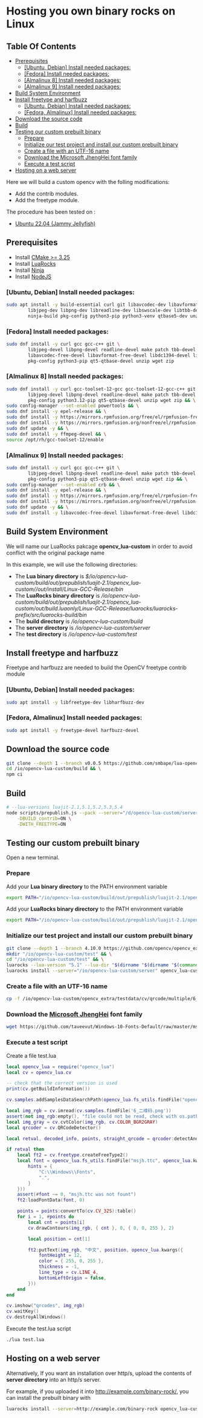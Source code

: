 # Hosting you own binary rocks on Linux

## Table Of Contents

<!-- START doctoc generated TOC please keep comment here to allow auto update -->
<!-- DON'T EDIT THIS SECTION, INSTEAD RE-RUN doctoc TO UPDATE -->

- [Prerequisites](#prerequisites)
  - [[Ubuntu, Debian] Install needed packages:](#ubuntu-debian-install-needed-packages)
  - [[Fedora] Install needed packages:](#fedora-install-needed-packages)
  - [[Almalinux 8] Install needed packages:](#almalinux-8-install-needed-packages)
  - [[Almalinux 9] Install needed packages:](#almalinux-9-install-needed-packages)
- [Build System Environment](#build-system-environment)
- [Install freetype and harfbuzz](#install-freetype-and-harfbuzz)
  - [[Ubuntu, Debian] Install needed packages:](#ubuntu-debian-install-needed-packages-1)
  - [[Fedora, Almalinux] Install needed packages:](#fedora-almalinux-install-needed-packages)
- [Download the source code](#download-the-source-code)
- [Build](#build)
- [Testing our custom prebuilt binary](#testing-our-custom-prebuilt-binary)
  - [Prepare](#prepare)
  - [Initialize our test project and install our custom prebuilt binary](#initialize-our-test-project-and-install-our-custom-prebuilt-binary)
  - [Create a file with an UTF-16 name](#create-a-file-with-an-utf-16-name)
  - [Download the Microsoft JhengHei font family](#download-the-microsoft-jhenghei-font-family)
  - [Execute a test script](#execute-a-test-script)
- [Hosting on a web server](#hosting-on-a-web-server)

<!-- END doctoc generated TOC please keep comment here to allow auto update -->

Here we will build a custom opencv with the folling modifications:
  - Add the contrib modules.
  - Add the freetype module.

The procedure has been tested on :
  - [Ubuntu 22.04 (Jammy Jellyfish)](https://releases.ubuntu.com/jammy/)

## Prerequisites

  - Install [CMake >= 3.25](https://cmake.org/download/)
  - Install [LuaRocks](https://github.com/luarocks/luarocks/wiki/Installation-instructions-for-Unix)
  - Install [Ninja](https://ninja-build.org/)
  - Install [NodeJS](https://nodejs.org/en/download/current)

### [Ubuntu, Debian] Install needed packages:
```sh
sudo apt install -y build-essential curl git libavcodec-dev libavformat-dev libdc1394-dev \
        libjpeg-dev libpng-dev libreadline-dev libswscale-dev libtbb-dev \
        ninja-build pkg-config python3-pip python3-venv qtbase5-dev unzip wget zip
```

### [Fedora] Install needed packages:
```sh
sudo dnf install -y curl gcc gcc-c++ git \
        libjpeg-devel libpng-devel readline-devel make patch tbb-devel \
        libavcodec-free-devel libavformat-free-devel libdc1394-devel libswscale-free-devel \
        pkg-config python3-pip qt5-qtbase-devel unzip wget zip
```

### [Almalinux 8] Install needed packages:
```sh
sudo dnf install -y curl gcc-toolset-12-gcc gcc-toolset-12-gcc-c++ git \
        libjpeg-devel libpng-devel readline-devel make patch tbb-devel \
        pkg-config python3.12-pip qt5-qtbase-devel unzip wget zip && \
sudo config-manager --set-enabled powertools && \
sudo dnf install -y epel-release && \
sudo dnf install -y https://mirrors.rpmfusion.org/free/el/rpmfusion-free-release-8.noarch.rpm
sudo dnf install -y https://mirrors.rpmfusion.org/nonfree/el/rpmfusion-nonfree-release-8.noarch.rpm && \
sudo dnf update -y && \
sudo dnf install -y ffmpeg-devel && \
source /opt/rh/gcc-toolset-12/enable
```

### [Almalinux 9] Install needed packages:
```sh
sudo dnf install -y curl gcc gcc-c++ git \
        libjpeg-devel libpng-devel readline-devel make patch tbb-devel \
        pkg-config python3-pip qt5-qtbase-devel unzip wget zip && \
sudo config-manager --set-enabled crb && \
sudo dnf install -y epel-release && \
sudo dnf install -y https://mirrors.rpmfusion.org/free/el/rpmfusion-free-release-9.noarch.rpm
sudo dnf install -y https://mirrors.rpmfusion.org/nonfree/el/rpmfusion-nonfree-release-9.noarch.rpm && \
sudo dnf update -y && \
sudo dnf install -y libavcodec-free-devel libavformat-free-devel libdc1394-devel libswscale-free-devel
```

## Build System Environment

We will name our LuaRocks pakcage **opencv_lua-custom** in order to avoid conflict with the original package name

In this example, we will use the following directories: 
  - The **Lua binary directory** is _$/io/opencv-lua-custom/build/out/prepublish/luajit-2.1/opencv_lua-custom//out/install/Linux-GCC-Release/bin_
  - The **LuaRocks binary directory** is _/io/opencv-lua-custom/build/out/prepublish/luajit-2.1/opencv_lua-custom/out/build.luaonly/Linux-GCC-Release/luarocks/luarocks-prefix/src/luarocks-build/bin_
  - The **build directory** is _/io/opencv-lua-custom/build_
  - The **server directory** is _/io/opencv-lua-custom/server_
  - The **test directory** is _/io/opencv-lua-custom/test_

## Install freetype and harfbuzz

Freetype and harfbuzz are needed to build the OpenCV freetype contrib module

### [Ubuntu, Debian] Install needed packages:
```sh
sudo apt install -y libfreetype-dev libharfbuzz-dev
```

### [Fedora, Almalinux] Install needed packages:
```sh
sudo apt install -y freetype-devel harfbuzz-devel
```

## Download the source code

```sh
git clone --depth 1 --branch v0.0.5 https://github.com/smbape/lua-opencv.git /io/opencv-lua-custom/build && \
cd /io/opencv-lua-custom/build && \
npm ci
```

## Build

```sh
# --lua-versions luajit-2.1,5.1,5.2,5.3,5.4
node scripts/prepublish.js --pack --server="/d/opencv-lua-custom/server" --lua-versions luajit-2.1 --name=opencv_lua-custom \
    -DBUILD_contrib=ON \
    -DWITH_FREETYPE=ON
```

## Testing our custom prebuilt binary

Open a new terminal.

### Prepare

Add your **Lua binary directory** to the PATH environment variable
```sh
export PATH="/io/opencv-lua-custom/build/out/prepublish/luajit-2.1/opencv_lua-custom/out/install/Linux-GCC-Release/bin:$PATH"
```

Add your **LuaRocks binary directory** to the PATH environment variable
```sh
export PATH="/io/opencv-lua-custom/build/out/prepublish/luajit-2.1/opencv_lua-custom/out/build.luaonly/Linux-GCC-Release/luarocks/luarocks-prefix/src/luarocks-build/bin:$PATH"
```

### Initialize our test project and install our custom prebuilt binary

```sh
git clone --depth 1 --branch 4.10.0 https://github.com/opencv/opencv_extra.git "/io/opencv-lua-custom/opencv_extra" && \
mkdir "/io/opencv-lua-custom/test" && \
cd "/io/opencv-lua-custom/test" && \
luarocks --lua-version "5.1" --lua-dir "$(dirname "$(dirname "$(command -v luajit)")")" init --lua-versions "5.1,5.2,5.3,5.4" && \
luarocks install --server="/io/opencv-lua-custom/server" opencv_lua-custom
```

### Create a file with an UTF-16 name

```sh
cp -f /io/opencv-lua-custom/opencv_extra/testdata/cv/qrcode/multiple/6_qrcodes.png /io/opencv-lua-custom/opencv_extra/testdata/cv/qrcode/multiple/6_二维码.png
```

### Download the [Microsoft JhengHei](https://learn.microsoft.com/sr-cyrl-rs/typography/font-list/microsoft-jhenghei) font family

```sh
wget https://github.com/taveevut/Windows-10-Fonts-Default/raw/master/msjh.ttc -O msjh.ttc
```

### Execute a test script

Create a file test.lua

```lua
local opencv_lua = require("opencv_lua")
local cv = opencv_lua.cv

-- check that the correct version is used
print(cv.getBuildInformation())

cv.samples.addSamplesDataSearchPath(opencv_lua.fs_utils.findFile("opencv_extra/testdata/cv/qrcode/multiple"))

local img_rgb = cv.imread(cv.samples.findFile('6_二维码.png'))
assert(not img_rgb:empty(), "file could not be read, check with os.path.exists()")
local img_gray = cv.cvtColor(img_rgb, cv.COLOR_BGR2GRAY)
local qrcoder = cv.QRCodeDetector()

local retval, decoded_info, points, straight_qrcode = qrcoder:detectAndDecodeMulti(img_gray)

if retval then
    local ft2 = cv.freetype.createFreeType2()
    local font = opencv_lua.fs_utils.findFile("msjh.ttc", opencv_lua.kwargs({
        hints = {
            "C:\\Windows\\Fonts",
            ".",
        }
    }))
    assert(#font ~= 0, "msjh.ttc was not fount")
    ft2:loadFontData(font, 0)

    points = points:convertTo(cv.CV_32S):table()
    for i = 1, #points do
        local cnt = points[i]
        cv.drawContours(img_rgb, { cnt }, 0, { 0, 0, 255 }, 2)

        local position = cnt[1]

        ft2:putText(img_rgb, "中文", position, opencv_lua.kwargs({
            fontHeight = 12,
            color = { 255, 0, 255 },
            thickness = -1,
            line_type = cv.LINE_4,
            bottomLeftOrigin = false,
        }))
    end
end

cv.imshow("qrcodes", img_rgb)
cv.waitKey()
cv.destroyAllWindows()
```

Execute the test.lua script

```sh
./lua test.lua
```

## Hosting on a web server

Alternatively, If you want an installation over http/s, upload the contents of **server directory** into an http/s server.

For example, if you uploaded it into http://example.com/binary-rock/, you can install the prebuilt binary with

```sh
luarocks install --server=http://example.com/binary-rock opencv_lua-custom
```
